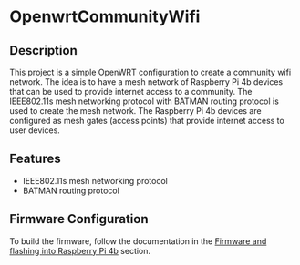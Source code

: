 # OpenwrtCommunityWifi

## Description

This project is a simple OpenWRT configuration to create a community wifi network. The idea is to have a mesh network of Raspberry Pi 4b devices that can be used to provide internet access to a community. The IEEE802.11s mesh networking protocol with BATMAN routing protocol is used to create the mesh network. The Raspberry Pi 4b devices are configured as mesh gates (access points) that provide internet access to user devices.

## Features

- IEEE802.11s mesh networking protocol
- BATMAN routing protocol

## Firmware Configuration

<!-- firmware.md -->

To build the firmware, follow the documentation in the [Firmware and flashing into Raspberry Pi 4b](firmware/firmware.md) section.


